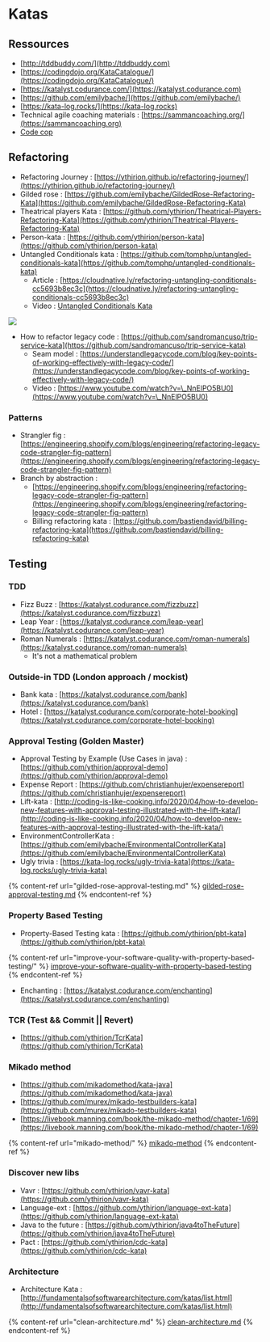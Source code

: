 # Katas

## Ressources

* [http://tddbuddy.com/](http://tddbuddy.com)
* [https://codingdojo.org/KataCatalogue/](https://codingdojo.org/KataCatalogue/)
* [https://katalyst.codurance.com/](https://katalyst.codurance.com)
* [https://github.com/emilybache/](https://github.com/emilybache/)
* [https://kata-log.rocks/](https://kata-log.rocks)
* Technical agile coaching materials : [https://sammancoaching.org/](https://sammancoaching.org)
* [Code cop](http://blog.code-cop.org/p/my-code-katas.html)

## Refactoring

* Refactoring Journey : [https://ythirion.github.io/refactoring-journey/](https://ythirion.github.io/refactoring-journey/)
* Gilded rose : [https://github.com/emilybache/GildedRose-Refactoring-Kata](https://github.com/emilybache/GildedRose-Refactoring-Kata)
* Theatrical players Kata : [https://github.com/ythirion/Theatrical-Players-Refactoring-Kata](https://github.com/ythirion/Theatrical-Players-Refactoring-Kata)
* Person-kata : [https://github.com/ythirion/person-kata](https://github.com/ythirion/person-kata)
* Untangled Conditionals kata : [https://github.com/tomphp/untangled-conditionals-kata](https://github.com/tomphp/untangled-conditionals-kata)
  * Article : [https://cloudnative.ly/refactoring-untangling-conditionals-cc5693b8ec3c](https://cloudnative.ly/refactoring-untangling-conditionals-cc5693b8ec3c)
  * Video : [Untangled Conditionals Kata](https://www.youtube.com/watch?v=NWgY-0Qu4S4)

![](https://firebasestorage.googleapis.com/v0/b/gitbook-x-prod.appspot.com/o/spaces%2F-MAffO8xa1ZWmgZvfeK2%2Fuploads%2FlkJyCZsVZYJqZdBg9dc8%2Ffile.png?alt=media)

* How to refactor legacy code : [https://github.com/sandromancuso/trip-service-kata](https://github.com/sandromancuso/trip-service-kata)
  * Seam model : [https://understandlegacycode.com/blog/key-points-of-working-effectively-with-legacy-code/](https://understandlegacycode.com/blog/key-points-of-working-effectively-with-legacy-code/)
  * Video : [https://www.youtube.com/watch?v=\_NnElPO5BU0](https://www.youtube.com/watch?v=\_NnElPO5BU0)

### Patterns

* Strangler fig : [https://engineering.shopify.com/blogs/engineering/refactoring-legacy-code-strangler-fig-pattern](https://engineering.shopify.com/blogs/engineering/refactoring-legacy-code-strangler-fig-pattern)
* Branch by abstraction :
  * [https://engineering.shopify.com/blogs/engineering/refactoring-legacy-code-strangler-fig-pattern](https://engineering.shopify.com/blogs/engineering/refactoring-legacy-code-strangler-fig-pattern)
  * Billing refactoring kata : [https://github.com/bastiendavid/billing-refactoring-kata](https://github.com/bastiendavid/billing-refactoring-kata)

## Testing

### TDD

* Fizz Buzz : [https://katalyst.codurance.com/fizzbuzz](https://katalyst.codurance.com/fizzbuzz)
* Leap Year : [https://katalyst.codurance.com/leap-year](https://katalyst.codurance.com/leap-year)
* Roman Numerals : [https://katalyst.codurance.com/roman-numerals](https://katalyst.codurance.com/roman-numerals)
  * It's not a mathematical problem

### Outside-in TDD (London approach / mockist)

* Bank kata : [https://katalyst.codurance.com/bank](https://katalyst.codurance.com/bank)
* Hotel : [https://katalyst.codurance.com/corporate-hotel-booking](https://katalyst.codurance.com/corporate-hotel-booking)

### Approval Testing (Golden Master)

* Approval Testing by Example (Use Cases in java) : [https://github.com/ythirion/approval-demo](https://github.com/ythirion/approval-demo)
* Expense Report : [https://github.com/christianhujer/expensereport](https://github.com/christianhujer/expensereport)
* Lift-kata : [http://coding-is-like-cooking.info/2020/04/how-to-develop-new-features-with-approval-testing-illustrated-with-the-lift-kata/](http://coding-is-like-cooking.info/2020/04/how-to-develop-new-features-with-approval-testing-illustrated-with-the-lift-kata/)
* EnvironmentControllerKata : [https://github.com/emilybache/EnvironmentalControllerKata](https://github.com/emilybache/EnvironmentalControllerKata)
* Ugly trivia : [https://kata-log.rocks/ugly-trivia-kata](https://kata-log.rocks/ugly-trivia-kata)

{% content-ref url="gilded-rose-approval-testing.md" %}
[gilded-rose-approval-testing.md](gilded-rose-approval-testing.md)
{% endcontent-ref %}

### Property Based Testing

* Property-Based Testing kata : [https://github.com/ythirion/pbt-kata](https://github.com/ythirion/pbt-kata)

{% content-ref url="improve-your-software-quality-with-property-based-testing/" %}
[improve-your-software-quality-with-property-based-testing](improve-your-software-quality-with-property-based-testing/)
{% endcontent-ref %}

* Enchanting : [https://katalyst.codurance.com/enchanting](https://katalyst.codurance.com/enchanting)

### TCR (Test && Commit || Revert)

* [https://github.com/ythirion/TcrKata](https://github.com/ythirion/TcrKata)

### Mikado method

* [https://github.com/mikadomethod/kata-java](https://github.com/mikadomethod/kata-java)
* [https://github.com/murex/mikado-testbuilders-kata](https://github.com/murex/mikado-testbuilders-kata)
* [https://livebook.manning.com/book/the-mikado-method/chapter-1/69](https://livebook.manning.com/book/the-mikado-method/chapter-1/69)

{% content-ref url="mikado-method/" %}
[mikado-method](mikado-method/)
{% endcontent-ref %}

### Discover new libs

* Vavr : [https://github.com/ythirion/vavr-kata](https://github.com/ythirion/vavr-kata)
* Language-ext : [https://github.com/ythirion/language-ext-kata](https://github.com/ythirion/language-ext-kata)
* Java to the future : [https://github.com/ythirion/java4toTheFuture](https://github.com/ythirion/java4toTheFuture)
* Pact : [https://github.com/ythirion/cdc-kata](https://github.com/ythirion/cdc-kata)

### Architecture

* Architecture Kata : [http://fundamentalsofsoftwarearchitecture.com/katas/list.html](http://fundamentalsofsoftwarearchitecture.com/katas/list.html)

{% content-ref url="clean-architecture.md" %}
[clean-architecture.md](clean-architecture.md)
{% endcontent-ref %}

